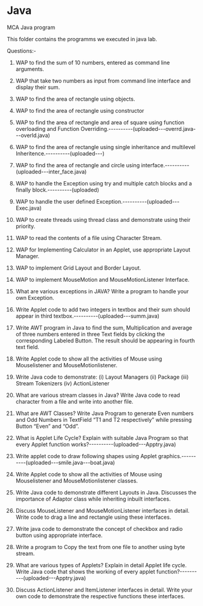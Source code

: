 # Java
MCA Java program

This folder contains the programms we executed in java lab.

Questions:-

1. WAP to find the sum of 10 numbers, entered as command line arguments.

2. WAP that take two numbers as input from command line interface and display their sum.

3. WAP to find the area of rectangle using objects.

4. WAP to find the area of rectangle using constructor

5. WAP to find the area of rectangle and area of square using function overloading and Function Overriding.----------(uploaded---overrd.java---overld.java)

6. WAP to find the area of rectangle using single inheritance and multilevel Inheritence.----------(uploaded---)

7. WAP to find the area of rectangle and circle using interface.----------(uploaded---inter_face.java)

8. WAP to handle the Exception using try and multiple catch blocks and a finally block.----------(uploaded)

9. WAP to handle the user defined Exception.----------(uploaded---Exec.java)

10. WAP to create threads using thread class and demonstrate using their priority.

11. WAP to read the contents of a file using Character Stream.

12. WAP for Implementing Calculator in an Applet, use appropriate Layout Manager.

13. WAP to implement Grid Layout and Border Layout.

14. WAP to implement MouseMotion and MouseMotionListener Interface.

15. What are various exceptions in JAVA? Write a program to handle your own Exception.

16. Write Applet code to add two integers in textbox and their sum should appear in third textbox.----------(uploaded---summ.java)

17. Write AWT program in Java to find the sum, Multiplication and average of three numbers entered in three Text fields by clicking the corresponding Labeled Button.
    The result should be appearing in fourth text field.

18. Write Applet code to show all the activities of Mouse using Mouselistener and MouseMotionlistener.

19. Write Java code to demonstrate:
    (i) Layout Managers
    (ii) Package
    (iii) Stream Tokenizers 
    (iv) ActionListener

20. What are various stream classes in Java? Write Java code to read character from a file and write into another file.

21. What are AWT Classes? Write Java Program to generate Even numbers and Odd Numbers in TextField “T1 and T2 respectively” while pressing Button “Even” and “Odd”.

22. What is Applet Life Cycle? Explain with suitable Java Program so that every Applet function works?----------(uploaded---Apptry.java)
    
23. Write applet code to draw following shapes using Applet graphics.----------(uploaded---smile.java---boat.java)

24. Write Applet code to show all the activities of Mouse using Mouselistener and MouseMotionlistener classes.

25. Write Java code to demonstrate different Layouts in Java. Discusses the importance of Adaptor class while inheriting inbuilt interfaces. 

26. Discuss MouseListener and MouseMotionListener interfaces in detail. Write code to drag a line and rectangle using these interfaces.

27. Write java code to demonstrate the concept of checkbox and radio button using appropriate interface.

28. Write a program to Copy the text from one file to another using byte stream.

29. What are various types of Applets? Explain in detail Applet life cycle. Write Java code that shows the working of every applet function?----------(uploaded---Apptry.java)

30. Discuss ActionListener and ItemListener interfaces in detail. Write your own code to demonstrate the respective functions these interfaces.
